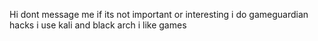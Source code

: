Hi dont message me if its not important or interesting
i do gameguardian hacks
i use kali and black arch
i like games
